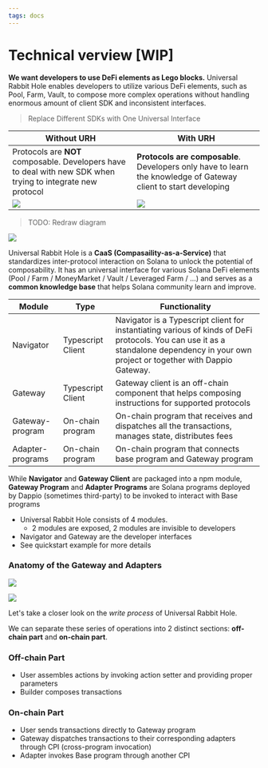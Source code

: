 ```yaml
---
tags: docs
---
```


# Technical verview [WIP]

**We want developers to use DeFi elements as Lego blocks.** Universal Rabbit Hole enables developers to utilize various DeFi elements, such as Pool, Farm, Vault, to compose more complex operations without handling enormous amount of client SDK and inconsistent interfaces. 

> Replace Different SDKs with One Universal Interface

| Without URH | With URH |
| - | - |
| Protocols are **NOT** composable. Developers have to deal with new SDK when trying to integrate new protocol | **Protocols are composable**. Developers only have to learn the knowledge of Gateway client to start developing |
| ![](https://hackmd.io/_uploads/HykS0teHi.png) | ![](https://hackmd.io/_uploads/SJzgZC-Hj.png) |

> TODO: Redraw diagram

![](https://hackmd.io/_uploads/SkfiOPQOo.png)

<!-- ![](https://hackmd.io/_uploads/ryy8kw7uj.png) -->

<!-- ![](https://hackmd.io/_uploads/rJbWYMd-o.jpg) -->

Universal Rabbit Hole is a **CaaS (Compasaility-as-a-Service)** that standardizes inter-protocol interaction on Solana to unlock the potential of composability. It has an universal interface for various Solana DeFi elements (Pool / Farm / MoneyMarket / Vault / Leveraged Farm / ...) and serves as a **common knowledge base** that helps Solana community learn and improve.

| Module | Type | Functionality |
| - | - | - |
| Navigator | Typescript Client | Navigator is a Typescript client for instantiating various of kinds of DeFi protocols. You can use it as a standalone dependency in your own project or together with Dappio Gateway. |
| Gateway | Typescript Client | Gateway client is an off-chain component that helps composing instructions for supported protocols |
| Gateway-program | On-chain program | On-chain program that receives and dispatches all the transactions, manages state, distributes fees |
| Adapter-programs | On-chain program | On-chain program that connects base program and Gateway program |

While **Navigator** and **Gateway Client** are packaged into a npm module, **Gateway Program** and **Adapter Programs** are Solana programs deployed by Dappio (sometimes third-party) to be invoked to interact with Base programs

- Universal Rabbit Hole consists of 4 modules.
  - 2 modules are exposed, 2 modules are invisible to developers
- Navigator and Gateway are the developer interfaces
- See quickstart example for more details

### Anatomy of the Gateway and Adapters

![](https://hackmd.io/_uploads/H1IgnP7ui.png)

![](https://hackmd.io/_uploads/rkZ6gRbSo.png)

Let's take a closer look on the *write process* of Universal Rabbit Hole.

We can separate these series of operations into 2 distinct sections: **off-chain part** and **on-chain part**.

### Off-chain Part

- User assembles actions by invoking action setter and providing proper parameters
- Builder composes transactions

### On-chain Part

- User sends transactions directly to Gateway program
- Gateway dispatches transactions to their corresponding adapters through CPI (cross-program invocation)
- Adapter invokes Base program through another CPI
